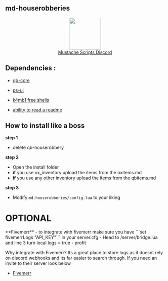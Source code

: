 ## md-houserobberies

<div align="center">
  <a href="https://discord.gg/sAMzrB4DDx">
    <img align="center" src="https://cdn.discordapp.com/attachments/1164709522691076120/1185676859363557457/Discord_logo.svg.png?ex=65907aa0&is=657e05a0&hm=dd2a8924c3a3d84507747ab2bac036e5fc219c697e084c9aa13ba468ff725bde&" width="100">
  </a><br>
  <a href="https://discord.gg/sAMzrB4DDx">Mustache Scripts Discord</a><br>
</div>


## Dependencies :

- [qb-core](https://github.com/qbcore-framework/qb-core)

- [ps-ui](https://github.com/Project-Sloth/ps-ui)

- [k4mb1 free shells](https://forum.cfx.re/t/free-props-starter-shells-for-housing-scripts/4826922)

- [ability to read a readme](https://www.hookedonphonics.com/)

## How to install like a boss
**step 1**

- delete qb-houserobbery

**step 2**
- Open the install folder
- **if** you use ox_inventory upload the items from the oxitems.md
- **if** you use any other inventory upload the items from the qbitems.md

**step 3**

- Modify `md-houserobberies/config.lua` to your liking

<h1>OPTIONAL</h1>
**Fivemerr** 
- to integrate with fivemerr make sure you have ```set fivemerrLogs "API_KEY"``` in your server.cfg
- Head to /server/bridge.lua and line 3 turn local logs = true
- profit

Why integrate with Fivemerr? Its a great place to store logs as it doesnt rely on discord webhooks and its far easier to search through. If you need an invite to their server look below
- [Fivemerr](discord.gg/fivemerr)
